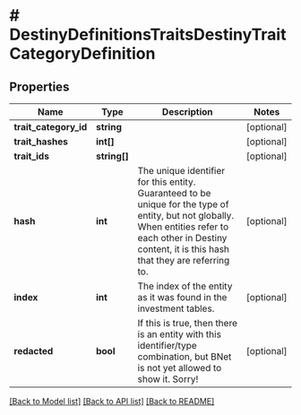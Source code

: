# # DestinyDefinitionsTraitsDestinyTraitCategoryDefinition

## Properties

Name | Type | Description | Notes
------------ | ------------- | ------------- | -------------
**trait_category_id** | **string** |  | [optional]
**trait_hashes** | **int[]** |  | [optional]
**trait_ids** | **string[]** |  | [optional]
**hash** | **int** | The unique identifier for this entity. Guaranteed to be unique for the type of entity, but not globally.  When entities refer to each other in Destiny content, it is this hash that they are referring to. | [optional]
**index** | **int** | The index of the entity as it was found in the investment tables. | [optional]
**redacted** | **bool** | If this is true, then there is an entity with this identifier/type combination, but BNet is not yet allowed to show it. Sorry! | [optional]

[[Back to Model list]](../../README.md#models) [[Back to API list]](../../README.md#endpoints) [[Back to README]](../../README.md)
